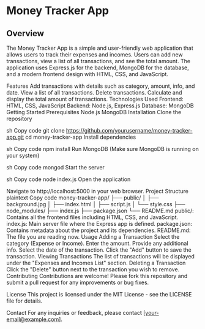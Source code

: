 # Money Tracker App 

## Overview
The Money Tracker App is a simple and user-friendly web application that allows users to track their expenses and incomes. Users can add new transactions, view a list of all transactions, and see the total amount. The application uses Express.js for the backend, MongoDB for the database, and a modern frontend design with HTML, CSS, and JavaScript.

Features
Add transactions with details such as category, amount, info, and date.
View a list of all transactions.
Delete transactions.
Calculate and display the total amount of transactions.
Technologies Used
Frontend: HTML, CSS, JavaScript
Backend: Node.js, Express.js
Database: MongoDB
Getting Started
Prerequisites
Node.js
MongoDB
Installation
Clone the repository

sh
Copy code
git clone https://github.com/yourusername/money-tracker-app.git
cd money-tracker-app
Install dependencies

sh
Copy code
npm install
Run MongoDB (Make sure MongoDB is running on your system)

sh
Copy code
mongod
Start the server

sh
Copy code
node index.js
Open the application

Navigate to http://localhost:5000 in your web browser.
Project Structure
plaintext
Copy code
money-tracker-app/
├── public/
│   ├── background.jpg
│   ├── index.html
│   ├── script.js
│   └── style.css
├── node_modules/
├── index.js
├── package.json
└── README.md
public/: Contains all the frontend files including HTML, CSS, and JavaScript.
index.js: Main server file where the Express app is defined.
package.json: Contains metadata about the project and its dependencies.
README.md: The file you are reading now.
Usage
Adding a Transaction
Select the category (Expense or Income).
Enter the amount.
Provide any additional info.
Select the date of the transaction.
Click the "Add" button to save the transaction.
Viewing Transactions
The list of transactions will be displayed under the "Expenses and Incomes List" section.
Deleting a Transaction
Click the "Delete" button next to the transaction you wish to remove.
Contributing
Contributions are welcome! Please fork this repository and submit a pull request for any improvements or bug fixes.

License
This project is licensed under the MIT License - see the LICENSE file for details.

Contact
For any inquiries or feedback, please contact [your-email@example.com].
